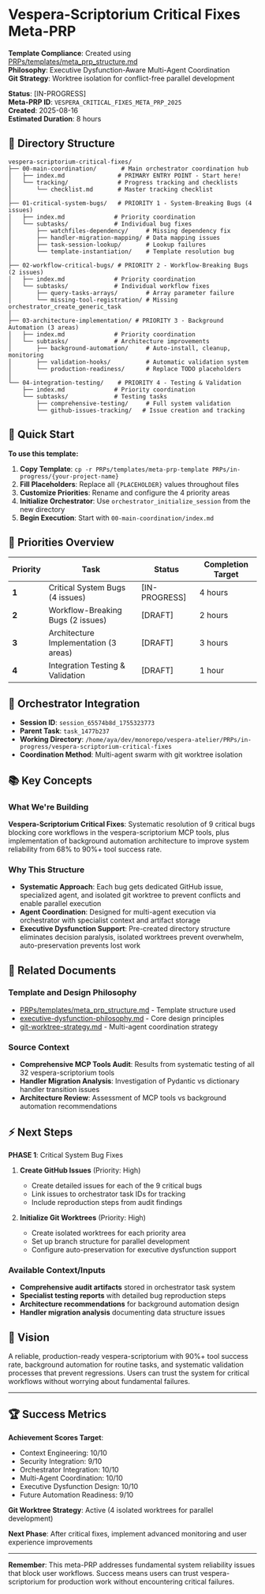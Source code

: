 # Vespera-Scriptorium Critical Fixes Meta-PRP

**Template Compliance**: Created using [PRPs/templates/meta_prp_structure.md](../meta_prp_structure.md)  
**Philosophy**: Executive Dysfunction-Aware Multi-Agent Coordination  
**Git Strategy**: Worktree isolation for conflict-free parallel development

**Status**: [IN-PROGRESS]  
**Meta-PRP ID**: `VESPERA_CRITICAL_FIXES_META_PRP_2025`  
**Created**: 2025-08-16  
**Estimated Duration**: 8 hours

## 📁 Directory Structure

```directory
vespera-scriptorium-critical-fixes/
├── 00-main-coordination/       # Main orchestrator coordination hub
│   ├── index.md               # PRIMARY ENTRY POINT - Start here!
│   └── tracking/              # Progress tracking and checklists
│       └── checklist.md       # Master tracking checklist
│
├── 01-critical-system-bugs/   # PRIORITY 1 - System-Breaking Bugs (4 issues)
│   ├── index.md              # Priority coordination
│   └── subtasks/             # Individual bug fixes
│       ├── watchfiles-dependency/     # Missing dependency fix
│       ├── handler-migration-mapping/ # Data mapping issues
│       ├── task-session-lookup/       # Lookup failures
│       └── template-instantiation/    # Template resolution bug
│
├── 02-workflow-critical-bugs/ # PRIORITY 2 - Workflow-Breaking Bugs (2 issues)
│   ├── index.md              # Priority coordination
│   └── subtasks/             # Individual workflow fixes
│       ├── query-tasks-arrays/        # Array parameter failure
│       └── missing-tool-registration/ # Missing orchestrator_create_generic_task
│
├── 03-architecture-implementation/ # PRIORITY 3 - Background Automation (3 areas)
│   ├── index.md              # Priority coordination
│   └── subtasks/             # Architecture improvements
│       ├── background-automation/     # Auto-install, cleanup, monitoring
│       ├── validation-hooks/          # Automatic validation system
│       └── production-readiness/      # Replace TODO placeholders
│
└── 04-integration-testing/    # PRIORITY 4 - Testing & Validation
    ├── index.md              # Priority coordination
    └── subtasks/             # Testing tasks
        ├── comprehensive-testing/     # Full system validation
        └── github-issues-tracking/   # Issue creation and tracking
```

## 🚀 Quick Start

**To use this template:**

1. **Copy Template**: `cp -r PRPs/templates/meta-prp-template PRPs/in-progress/{your-project-name}`
2. **Fill Placeholders**: Replace all `{PLACEHOLDER}` values throughout files
3. **Customize Priorities**: Rename and configure the 4 priority areas
4. **Initialize Orchestrator**: Use `orchestrator_initialize_session` from the new directory
5. **Begin Execution**: Start with `00-main-coordination/index.md`

## 🎯 Priorities Overview

| Priority | Task | Status | Completion Target |
|----------|------|--------|------------------|
| **1** | Critical System Bugs (4 issues) | [IN-PROGRESS] | 4 hours |
| **2** | Workflow-Breaking Bugs (2 issues) | [DRAFT] | 2 hours |
| **3** | Architecture Implementation (3 areas) | [DRAFT] | 3 hours |
| **4** | Integration Testing & Validation | [DRAFT] | 1 hour |

## 🤖 Orchestrator Integration

- **Session ID**: `session_65574b8d_1755323773`
- **Parent Task**: `task_1477b237`
- **Working Directory**: `/home/aya/dev/monorepo/vespera-atelier/PRPs/in-progress/vespera-scriptorium-critical-fixes`
- **Coordination Method**: Multi-agent swarm with git worktree isolation

## 📚 Key Concepts

### What We're Building

**Vespera-Scriptorium Critical Fixes**: Systematic resolution of 9 critical bugs blocking core workflows in the vespera-scriptorium MCP tools, plus implementation of background automation architecture to improve system reliability from 68% to 90%+ tool success rate.

### Why This Structure

- **Systematic Approach**: Each bug gets dedicated GitHub issue, specialized agent, and isolated git worktree to prevent conflicts and enable parallel execution
- **Agent Coordination**: Designed for multi-agent execution via orchestrator with specialist context and artifact storage
- **Executive Dysfunction Support**: Pre-created directory structure eliminates decision paralysis, isolated worktrees prevent overwhelm, auto-preservation prevents lost work

## 🔗 Related Documents

### Template and Design Philosophy

- [PRPs/templates/meta_prp_structure.md](../meta_prp_structure.md) - Template structure used
- [executive-dysfunction-philosophy.md](executive-dysfunction-philosophy.md) - Core design principles
- [git-worktree-strategy.md](git-worktree-strategy.md) - Multi-agent coordination strategy

### Source Context

- **Comprehensive MCP Tools Audit**: Results from systematic testing of all 32 vespera-scriptorium tools
- **Handler Migration Analysis**: Investigation of Pydantic vs dictionary handler transition issues
- **Architecture Review**: Assessment of MCP tools vs background automation recommendations

## ⚡ Next Steps

**PHASE 1**: Critical System Bug Fixes

1. **Create GitHub Issues** (Priority: High)
   - Create detailed issues for each of the 9 critical bugs
   - Link issues to orchestrator task IDs for tracking
   - Include reproduction steps from audit findings

2. **Initialize Git Worktrees** (Priority: High)
   - Create isolated worktrees for each priority area
   - Set up branch structure for parallel development
   - Configure auto-preservation for executive dysfunction support

### **Available Context/Inputs**

- **Comprehensive audit artifacts** stored in orchestrator task system
- **Specialist testing reports** with detailed bug reproduction steps
- **Architecture recommendations** for background automation design
- **Handler migration analysis** documenting data structure issues

## 🎨 Vision

A reliable, production-ready vespera-scriptorium with 90%+ tool success rate, background automation for routine tasks, and systematic validation processes that prevent regressions. Users can trust the system for critical workflows without worrying about fundamental failures.

---

## 🏆 Success Metrics

**Achievement Scores Target**:
- Context Engineering: 10/10
- Security Integration: 9/10
- Orchestrator Integration: 10/10
- Multi-Agent Coordination: 10/10
- Executive Dysfunction Design: 10/10
- Future Automation Readiness: 9/10

**Git Worktree Strategy**: Active (4 isolated worktrees for parallel development)

**Next Phase**: After critical fixes, implement advanced monitoring and user experience improvements

---

**Remember**: This meta-PRP addresses fundamental system reliability issues that block user workflows. Success means users can trust vespera-scriptorium for production work without encountering critical failures.